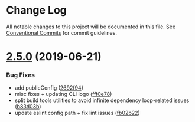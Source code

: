 # Change Log

All notable changes to this project will be documented in this file.
See [Conventional Commits](https://conventionalcommits.org) for commit guidelines.

# [2.5.0](https://github.com/bolt-design-system/bolt/tree/master/packages/build-tools/utils/compare/v2.4.4...v2.5.0) (2019-06-21)


### Bug Fixes

* add publicConfig ([2692f94](https://github.com/bolt-design-system/bolt/tree/master/packages/build-tools/utils/commit/2692f94))
* misc fixes + updating CLI logo ([fff0e78](https://github.com/bolt-design-system/bolt/tree/master/packages/build-tools/utils/commit/fff0e78))
* split build tools utilities to avoid infinite dependency loop-related issues ([b83d03b](https://github.com/bolt-design-system/bolt/tree/master/packages/build-tools/utils/commit/b83d03b))
* update eslint config path + fix lint issues ([fb02b22](https://github.com/bolt-design-system/bolt/tree/master/packages/build-tools/utils/commit/fb02b22))
